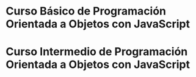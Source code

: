 # Curso Básico de Programación Orientada a Objetos con JavaScript
# Curso Intermedio de Programación Orientada a Objetos con JavaScript
